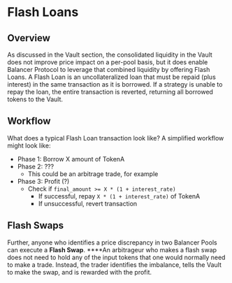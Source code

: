 # Flash Loans

## Overview

As discussed in the Vault section, the consolidated liquidity in the Vault does not improve price impact on a per-pool basis, but it does enable Balancer Protocol to leverage that combined liquidity by offering Flash Loans. A Flash Loan is an uncollateralized loan that must be repaid \(plus interest\) in the same transaction as it is borrowed. If a strategy is unable to repay the loan, the entire transaction is reverted, returning all borrowed tokens to the Vault.

## Workflow

What does a typical Flash Loan transaction look like? A simplified workflow might look like:

* Phase 1: Borrow X amount of TokenA
* Phase 2: ???
  * This could be an arbitrage trade, for example
* Phase 3: Profit \(?\)
  * Check if `final_amount >= X * (1 + interest_rate)`
    * If successful, repay `X * (1 + interest_rate)` of TokenA
    * If unsuccessful, revert transaction

## Flash Swaps

Further, anyone who identifies a price discrepancy in two Balancer Pools can execute a **Flash Swap**. ****An arbitrageur who makes a flash swap does not need to hold any of the input tokens that one would normally need to make a trade. Instead, the trader identifies the imbalance, tells the Vault to make the swap, and is rewarded with the profit.

